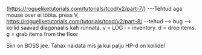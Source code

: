 (https://rogueliketutorials.com/tutorials/tcod/v2/part-7/)   ---Tehtud aga mouse over ei tööta. press V, 
https://rogueliketutorials.com/tutorials/tcod/v2/part-8/ --tehud
--> bug --> kollid saavad diagonaalis kah rünnata.
v = LOG
i = inventory.
d = drop items.
g = grab items from the floor

Siin on BOSS jee.  Tahax näidata mis ja kui palju HP-d on kollidel

 